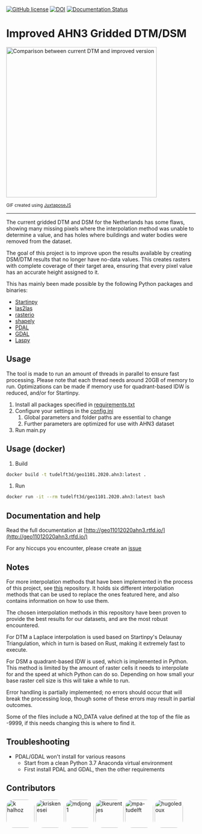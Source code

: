 [![GitHub license](https://img.shields.io/github/license/tudelft3d/geo1101.2020.ahn3)](https://github.com/tudelft3d/geo1101.2020.ahn3/blob/master/LICENSE) [![DOI](https://zenodo.org/badge/273226804.svg)](https://zenodo.org/badge/latestdoi/273226804) [![Documentation Status](https://readthedocs.org/projects/geo11012020ahn3/badge/?version=latest)](https://geo11012020ahn3.readthedocs.io/en/latest/?badge=latest)

# Improved AHN3 Gridded DTM/DSM

<img src="data/images/comparison_old_new.gif" height="400px" alt="Comparison between current DTM and improved version"/>  

<sub>GIF created using [JuxtaposeJS](https://juxtapose.knightlab.com/) </sub>

---

The current gridded DTM and DSM for the Netherlands has some flaws, showing many missing pixels where the interpolation
method was unable to determine a value, and has holes where buildings and water bodies were removed from the dataset.

The goal of this project is to improve upon the results available by creating DSM/DTM results that no longer have no-data
values. This creates rasters with complete coverage of their target area, ensuring that every pixel value has an accurate
height assigned to it.

This has mainly been made possible by the following Python packages and binaries:  

- [Startinpy](https://github.com/hugoledoux/startinpy)
- [las2las](https://rapidlasso.com/lastools/las2las/)
- [rasterio](https://rasterio.readthedocs.io/en/latest/)
- [shapely](https://shapely.readthedocs.io/en/latest/manual.html)
- [PDAL](https://pdal.io/)
- [GDAL](https://gdal.org/)
- [Laspy](https://laspy.readthedocs.io/en/latest/)


## Usage

The tool is made to run an amount of threads in parallel to ensure fast processing. Please note that each thread needs
around 20GB of memory to run. Optimizations can be made if memory use for quadrant-based IDW is reduced, and/or for Startinpy.

1. Install all packages specified in [requirements.txt](requirements.txt)
1. Configure your settings in the [config.ini](config.ini)
    1. Global parameters and folder paths are essential to change
    1. Further parameters are optimized for use with AHN3 dataset
1. Run main.py

## Usage (docker)

1. Build

```bash
docker build -t tudelft3d/geo1101.2020.ahn3:latest .
```

1. Run

```bash
docker run -it --rm tudelft3d/geo1101.2020.ahn3:latest bash
```

## Documentation and help
Read the full documentation at [http://geo11012020ahn3.rtfd.io/](http://geo11012020ahn3.rtfd.io/)

For any hiccups you encounter, please create an [issue](https://github.com/tudelft3d/geo1101.2020.ahn3/issues/new)

## Notes
For more interpolation methods that have been implemented in the process of this project, see
[this](https://github.com/khalhoz/AHN-GroundFiltering-and-Interpolation) repository. It holds six different interpolation
methods that can be used to replace the ones featured here, and also contains information on how to use them.

The chosen interpolation methods in this repository have been proven to provide the best results for our datasets, and are
the most robust encountered.

For DTM a Laplace interpolation is used based on Startinpy's Delaunay Triangulation, which in turn is based on Rust, making
it extremely fast to execute.

For DSM a quadrant-based IDW is used, which is implemented in Python. This method is limited by the amount of raster cells
it needs to interpolate for and the speed at which Python can do so. Depending on how small your base raster cell size is
this will take a while to run.

Error handling is partially implemented; no errors should occur that will break the processing loop, though some of
these errors may result in partial outcomes.

Some of the files include a NO_DATA value defined at the top of the file as -9999, if this needs changing this is where
to find it.

## Troubleshooting  

- PDAL/GDAL won't install for various reasons
    - Start from a clean Python 3.7 Anaconda virtual environment
    - First install PDAL and GDAL, then the other requirements

## Contributors
<a href="https://github.com/khalhoz"><img src="https://avatars3.githubusercontent.com/u/45310130?s=400&v=4" alt="k  halhoz" height="75px" style="border-radius:20px"></a>
<a href="https://github.com/kriskenesei"><img src="https://avatars1.githubusercontent.com/u/33285109?s=400&v=4" alt="kriskenesei" height="75px" style="border-radius:20px"></a>
<a href="https://github.com/mdjong1"><img src="https://avatars3.githubusercontent.com/u/4410453?s=460&u=237764227f8e0120c09d1ee7ba68a8ec05de57b5&v=4" alt="mdjong1" height="75px" style="border-radius:20px"></a>
<a href="https://github.com/lkeurentjes"><img src="https://avatars1.githubusercontent.com/u/43202623?s=460&u=4444f9995c4524bf129ae418df178a7a55d19d1b&v=4" alt="lkeurentjes" height="75px" style="border-radius:20px"></a>
<a href="https://github.com/mpa-tudelft"><img src="https://avatars2.githubusercontent.com/u/63740918?s=460&v=4" alt="mpa-tudelft" height="75px" style="border-radius:20px"></a>
<a href="https://github.com/hugoledoux"><img src="https://avatars3.githubusercontent.com/u/1546518?s=460&u=d2e1fa9dabc69e71793739e739f6bac7ce24a1b9&v=4" alt="hugoledoux" height="75px" style="border-radius:20px"></a>

